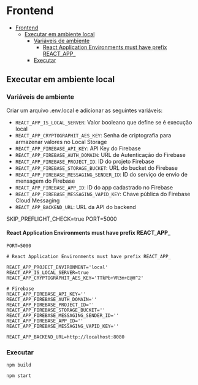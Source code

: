 # Frontend

- [Frontend](#frontend)
  - [Executar em ambiente local](#executar-em-ambiente-local)
    - [Variáveis de ambiente](#variáveis-de-ambiente)
      - [React Application Environments must have prefix REACT\_APP\_](#react-application-environments-must-have-prefix-react_app_)
    - [Executar](#executar)

## Executar em ambiente local

### Variáveis de ambiente

Criar um arquivo .env.local e adicionar as seguintes variáveis:

 * ``REACT_APP_IS_LOCAL_SERVER``: Valor booleano que define se é execução local
 * ``REACT_APP_CRYPTOGRAPHIT_AES_KEY``: Senha de criptografia para armazenar valores no Local Storage
 * ``REACT_APP_FIREBASE_API_KEY``: API Key do Firebase
 * ``REACT_APP_FIREBASE_AUTH_DOMAIN``: URL de Autenticação do Firebase
 * ``REACT_APP_FIREBASE_PROJECT_ID``: ID do projeto Firebase
 * ``REACT_APP_FIREBASE_STORAGE_BUCKET``: URL do bucket do Firebase
 * ``REACT_APP_FIREBASE_MESSAGING_SENDER_ID``: ID do serviço de envio de mensagem do Firebase
 * ``REACT_APP_FIREBASE_APP_ID``: ID do app cadastrado no Firebase
 * ``REACT_APP_FIREBASE_MESSAGING_VAPID_KEY``: Chave pública do Firebase Cloud Messaging
 * ``REACT_APP_BACKEND_URL``: URL da API do backend

SKIP_PREFLIGHT_CHECK=true
PORT=5000

#### React Application Environments must have prefix REACT_APP_

```
PORT=5000

# React Application Environments must have prefix REACT_APP_

REACT_APP_PROJECT_ENVIRONMENT='local'
REACT_APP_IS_LOCAL_SERVER=true
REACT_APP_CRYPTOGRAPHIT_AES_KEY='TTkPb+VR3m+E@H^2'

# Firebase
REACT_APP_FIREBASE_API_KEY=''
REACT_APP_FIREBASE_AUTH_DOMAIN=''
REACT_APP_FIREBASE_PROJECT_ID=''
REACT_APP_FIREBASE_STORAGE_BUCKET=''
REACT_APP_FIREBASE_MESSAGING_SENDER_ID=''
REACT_APP_FIREBASE_APP_ID=''
REACT_APP_FIREBASE_MESSAGING_VAPID_KEY=''

REACT_APP_BACKEND_URL=http://localhost:8080
```

### Executar

```
npm build
```

```
npm start
```
